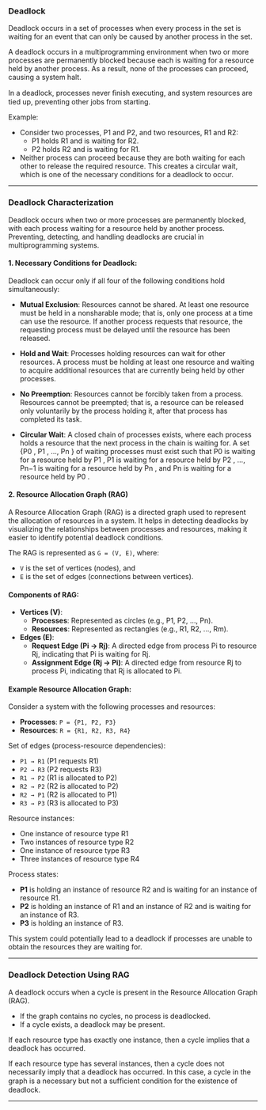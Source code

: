 ### Deadlock

Deadlock occurs in a set of processes when every process in the set is waiting for an event that can only be caused by another process in the set.

A deadlock occurs in a multiprogramming environment when two or more processes are permanently blocked because each is waiting for a resource held by another process. As a result, none of the processes can proceed, causing a system halt.

In a deadlock, processes never ﬁnish executing, and system resources are tied up, preventing other jobs from starting.

Example:
- Consider two processes, P1 and P2, and two resources, R1 and R2:
    - P1 holds R1 and is waiting for R2.
    - P2 holds R2 and is waiting for R1.
- Neither process can proceed because they are both waiting for each other to release the required resource. This creates a circular wait, which is one of the necessary conditions for a deadlock to occur.

---

### Deadlock Characterization

Deadlock occurs when two or more processes are permanently blocked, with each process waiting for a resource held by another process. Preventing, detecting, and handling deadlocks are crucial in multiprogramming systems.

#### 1. Necessary Conditions for Deadlock:

Deadlock can occur only if all four of the following conditions hold simultaneously:

- **Mutual Exclusion**: Resources cannot be shared.
At least one resource must be held in a nonsharable mode; that is, only one process at a time can use the resource. If another process requests that resource, the requesting process must be delayed until the resource has been released.

- **Hold and Wait**: Processes holding resources can wait for other resources.
A process must be holding at least one resource and waiting to acquire additional resources that are currently being held by other processes.

- **No Preemption**: Resources cannot be forcibly taken from a process.
Resources cannot be preempted; that is, a resource can be released only voluntarily by the process holding it, after that process has completed its task.

- **Circular Wait**: A closed chain of processes exists, where each process holds a resource that the next process in the chain is waiting for.
A set {P0 , P1 , ..., Pn } of waiting processes must exist such that P0 is waiting for a resource held by P1 , P1 is waiting for a resource held by P2 , ..., Pn−1 is waiting for a resource held by Pn , and Pn is waiting for a resource held by P0 .



#### 2. Resource Allocation Graph (RAG)

A Resource Allocation Graph (RAG) is a directed graph used to represent the allocation of resources in a system. It helps in detecting deadlocks by visualizing the relationships between processes and resources, making it easier to identify potential deadlock conditions.

The RAG is represented as `G = (V, E)`, where:

- `V` is the set of vertices (nodes), and
- `E` is the set of edges (connections between vertices).

#### Components of RAG:

- **Vertices (V)**:
    - **Processes**: Represented as circles (e.g., P1, P2, …, Pn).
    - **Resources**: Represented as rectangles (e.g., R1, R2, …, Rm).
- **Edges (E)**:
    - **Request Edge (Pi → Rj)**: A directed edge from process Pi to resource Rj, indicating that Pi is waiting for Rj.
    - **Assignment Edge (Rj → Pi)**: A directed edge from resource Rj to process Pi, indicating that Rj is allocated to Pi.

#### Example Resource Allocation Graph:

Consider a system with the following processes and resources:

- **Processes**: `P = {P1, P2, P3}`
- **Resources**: `R = {R1, R2, R3, R4}`

Set of edges (process-resource dependencies):

- `P1 → R1` (P1 requests R1)
- `P2 → R3` (P2 requests R3)
- `R1 → P2` (R1 is allocated to P2)
- `R2 → P2` (R2 is allocated to P2)
- `R2 → P1` (R2 is allocated to P1)
- `R3 → P3` (R3 is allocated to P3)

Resource instances:

- One instance of resource type R1
- Two instances of resource type R2
- One instance of resource type R3
- Three instances of resource type R4

Process states:

- **P1** is holding an instance of resource R2 and is waiting for an instance of resource R1.
- **P2** is holding an instance of R1 and an instance of R2 and is waiting for an instance of R3.
- **P3** is holding an instance of R3.

This system could potentially lead to a deadlock if processes are unable to obtain the resources they are waiting for.

____

### Deadlock Detection Using RAG

A deadlock occurs when a cycle is present in the Resource Allocation Graph (RAG).

- If the graph contains no cycles, no process is deadlocked.
- If a cycle exists, a deadlock may be present.

If each resource type has exactly one instance, then a cycle implies that a
deadlock has occurred.

If each resource type has several instances, then a cycle does not necessarily imply that a deadlock has occurred. In this case, a cycle in the graph is a necessary but not a sufﬁcient condition for the existence of deadlock.


---

